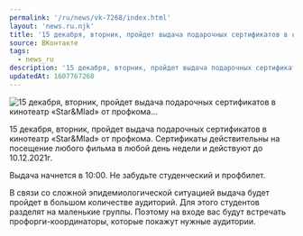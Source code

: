 ```yaml
---
permalink: '/ru/news/vk-7268/index.html'
layout: 'news.ru.njk'
title: '15 декабря, вторник, пройдет выдача подарочных сертификатов в кинотеатр «Star&Mlad» от профкома'
source: ВКонтакте
tags:
  - news_ru
description: '15 декабря, вторник, пройдет выдача подарочных сертификатов в кинотеатр «Star&Mlad» от профкома…'
updatedAt: 1607767260
---
```

![15 декабря, вторник, пройдет выдача подарочных сертификатов в кинотеатр «Star&Mlad» от профкома…](https://sun9-25.userapi.com/impg/PHPEPa-Zk97SM7OnDn9xc4dJhJjfitEHleStzw/FLS77hLF3ec.jpg?size=1280x861&quality=96&sign=93a440914cf4582321fe96ecbe2bf4ec&c_uniq_tag=-i2qAqOxqnAvwJ5Age6jNLKA2LTt9RTJqiWRFDYKkh8&type=album)

15 декабря, вторник, пройдет выдача подарочных сертификатов в кинотеатр «Star&Mlad» от профкома. Сертификаты действительны на посещение любого фильма в любой день недели и действуют до 10.12.2021г.

Выдача начнется в 10:00. Не забудьте студенческий и профбилет.

В связи со сложной эпидемиологической ситуацией выдача будет пройдет в большом количестве аудиторий. Для этого студентов разделят на маленькие группы. Поэтому на входе вас будут встречать профорги-координаторы, которые покажут нужные аудитории.
